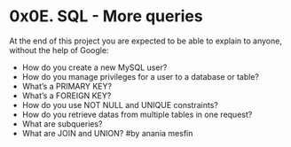 # 0x0E. SQL - More queries

At the end of this project you are expected to be able to explain to anyone, without the help of Google:

- How do you create a new MySQL user?
- How do you manage privileges for a user to a database or table?
- What’s a PRIMARY KEY?
- What’s a FOREIGN KEY?
- How do you use NOT NULL and UNIQUE constraints?
- How do you retrieve datas from multiple tables in one request?
- What are subqueries?
- What are JOIN and UNION?
  #by anania mesfin
